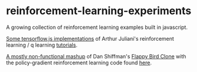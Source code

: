 # reinforcement-learning-experiments
A growing collection of reinforcement learning examples built in javascript.


[Some tensorflow.js implementations](./simple-rl-tutorials) of Arthur Juliani's reinforcement learning / q learning [tutorials](https://medium.com/emergent-future/simple-reinforcement-learning-with-tensorflow-part-0-q-learning-with-tables-and-neural-networks-d195264329d0).


[A mostly non-functional mashup](./flappy-bird-policy-network) of Dan Shiffman's [Flappy Bird Clone](https://github.com/CodingTrain/Flappy-Bird-Clone) with the policy-gradient reinforcement learning code found [here](https://github.com/tensorflow/tfjs-examples/tree/master/cart-pole).